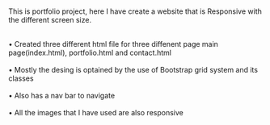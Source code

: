 <br>This is portfolio project, here I have create a website that is Responsive with the different screen size.</br>

<br> • Created three different html file for three diffenent page main page(index.html), portfolio.html and contact.html</br>
<br>• Mostly the desing is optained by the use of Bootstrap grid system and its classes</br>
<br>• Also has a nav bar to navigate </br>
<br> • All the images that I have used are also responsive</br>
